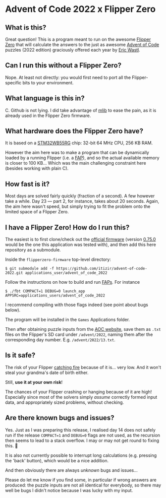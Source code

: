 # Advent of Code 2022 x Flipper Zero

## What is this?

Great question! This is a program meant to run on the awesome [Flipper Zero](https://flipperzero.one/) that will calculate the answers to the just as awesome [Advent of Code](https://adventofcode.com/2022) puzzles (2022 edition) graciously offered each year by [Eric Wastl](http://was.tl/).

## Can I run this without a Flipper Zero?

Nope. At least not directly: you would first need to port all the Flipper-specific bits to your environment.

## What language is this in?

C. Github is not lying. I did take advantage of [mlib](https://github.com/P-p-H-d/mlib) to ease the pain, as it is already used in the Flipper Zero firmware.

## What hardware does the Flipper Zero have?

It is based on a [STM32WB55RG](https://www.st.com/en/microcontrollers-microprocessors/stm32wb55rg.html) chip: 32-bit 64 MHz CPU, 256 KB RAM.

However the aim here was to make a program that can be dynamically loaded by a running Flipper (i.e. a [FAP](https://github.com/flipperdevices/flipperzero-firmware/blob/dev/documentation/AppsOnSDCard.md)), and so the actual available memory is closer to 100 KB... Which was the main challenging constraint here (besides working with plain C).

## How fast is it?

Most days are solved fairly quickly (fraction of a second). A few however take a while. Day 23 — part 2, for instance, takes about 20 seconds. Again, the aim here wasn't speed, but simply trying to fit the problem onto the limited space of a Flipper Zero.

## I have a Flipper Zero! How do I run this?

The easiest is to first clone/check out the [official firmware](https://github.com/flipperdevices/flipperzero-firmware) (version [0.75.0](https://github.com/flipperdevices/flipperzero-firmware/releases/tag/0.75.0) would be the one this application was tested with), and then add this here repository as a submodule.

Inside the `flipperzero-firmware` top-level directory:

```
$ git submodule add -f https://github.com/itizir/advent-of-code-2022.git applications_user/advent_of_code_2022
```

Follow the instructions on how to build and run [FAPs](https://github.com/flipperdevices/flipperzero-firmware/blob/dev/documentation/AppsOnSDCard.md). For instance

```
$ ./fbt COMPACT=1 DEBUG=0 launch_app APPSRC=applications_users/advent_of_code_2022
```

I recommend compiling with those flags indeed (see point about bugs below).

The program will be installed in the `Games` Applications folder.

Then after obtaining puzzle inputs from the [AOC website](https://adventofcode.com/2022), save them as `.txt` files on the Flipper's SD card under `/advent/2022`, naming them after the corresponding day number. E.g. `/advent/2022/13.txt`.

## Is it safe?

The risk of your Flipper [catching fire](https://en.wikipedia.org/wiki/Halt_and_Catch_Fire_(computing)) because of it is... very low. And it won't steal your grandma's date of birth either.

Still, **use it at your own risk**!

The chances of your Flipper crashing or hanging because of it are high! Especially since most of the solvers simply _assume_ correctly formed input data, and appropriately sized problems, without checking.

## Are there known bugs and issues?

Yes. Just as I was preparing this release, I realised day 14 does not safely run if the release `COMPACT=1` and `DEBUG=0` flags are not used, as the recursion then seems to lead to a stack overflow. I may or may not get round to fixing this. :shrug:

It is also not currently possible to interrupt long calculations (e.g. pressing the 'back' button), which would be a nice addition.

And then obviously there are always _unknown_ bugs and issues...

Please do let me know if you find some, in particular if wrong answers are produced: the puzzle inputs are not all identical for everybody, so there may well be bugs I didn't notice because I was lucky with my input.
